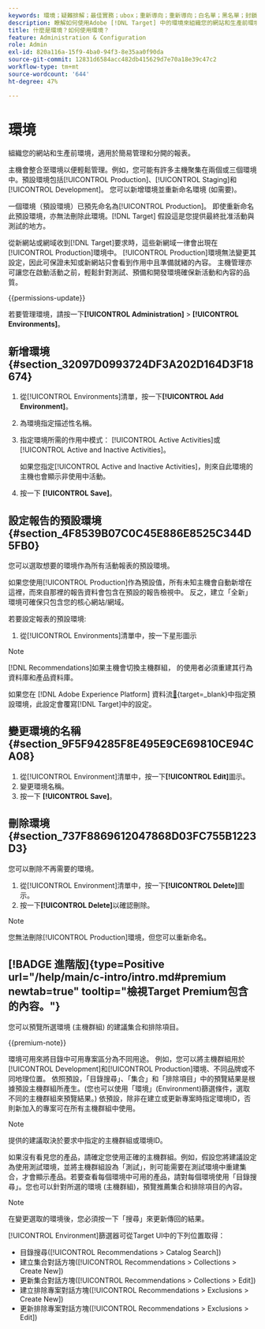 ```yaml
---
keywords: 環境；疑難排解；最佳實務；ubox；重新導向；重新導向；白名單；黑名單；封鎖清單；允許清單
description: 瞭解如何使用Adobe [!DNL Target] 中的環境來組織您的網站和生產前環境，以便輕鬆管理和分隔報表。
title: 什麼是環境？如何使用環境？
feature: Administration & Configuration
role: Admin
exl-id: 820a116a-15f9-4ba0-94f3-8e35aa0f90da
source-git-commit: 12831d6584acc482db415629d7e70a18e39c47c2
workflow-type: tm+mt
source-wordcount: '644'
ht-degree: 47%

---
```


# 環境

組織您的網站和生產前環境，適用於簡易管理和分開的報表。

主機會整合至環境以便輕鬆管理。例如，您可能有許多主機聚集在兩個或三個環境中。預設環境包括[!UICONTROL Production]、[!UICONTROL Staging]和[!UICONTROL Development]。 您可以新增環境並重新命名環境 (如需要)。

一個環境（預設環境）已預先命名為[!UICONTROL Production]。 即使重新命名此預設環境，亦無法刪除此環境。[!DNL Target] 假設這是您提供最終批准活動與測試的地方。

從新網站或網域收到[!DNL Target]要求時，這些新網域一律會出現在[!UICONTROL Production]環境中。 [!UICONTROL Production]環境無法變更其設定，因此可保證未知或新網站只會看到作用中且準備就緒的內容。 主機管理亦可讓您在啟動活動之前，輕鬆針對測試、預備和開發環境確保新活動和內容的品質。

{{permissions-update}}

若要管理環境，請按一下&#x200B;**[!UICONTROL Administration]** > **[!UICONTROL Environments]**。

## 新增環境 {#section_32097D0993724DF3A202D164D3F18674}

1. 從[!UICONTROL Environments]清單，按一下&#x200B;**[!UICONTROL Add Environment]**。
1. 為環境指定描述性名稱。
1. 指定環境所需的作用中模式： [!UICONTROL Active Activities]或[!UICONTROL Active and Inactive Activities]。

   如果您指定[!UICONTROL Active and Inactive Activities]，則來自此環境的主機也會顯示非使用中活動。

1. 按一下 **[!UICONTROL Save]**。

## 設定報告的預設環境 {#section_4F8539B07C0C45E886E8525C344D5FB0}

您可以選取想要的環境作為所有活動報表的預設環境。

如果您使用[!UICONTROL Production]作為預設值，所有未知主機會自動新增在這裡，而來自那裡的報告資料會包含在預設的報告檢視中。 反之，建立「全新」環境可確保只包含您的核心網站/網域。

若要設定報表的預設環境:

1. 從[!UICONTROL Environments]清單中，按一下星形圖示

>[!NOTE]
>
>[!DNL Recommendations]如果主機會切換主機群組， 的使用者必須重建其行為資料庫和產品資料庫。
>
>如果您在 [!DNL Adobe Experience Platform] 資料流[&#128279;](https://experienceleague.adobe.com/docs/experience-platform/datastreams/configure.html?lang=zh-Hant#target){target=_blank}中指定預設環境，此設定會覆寫[!DNL Target]中的設定。

## 變更環境的名稱 {#section_9F5F94285F8E495E9CE69810CE94CA08}

1. 從[!UICONTROL Environment]清單中，按一下&#x200B;**[!UICONTROL Edit]**&#x200B;圖示。
1. 變更環境名稱。
1. 按一下 **[!UICONTROL Save]**。

## 刪除環境 {#section_737F8869612047868D03FC755B1223D3}

您可以刪除不再需要的環境。

1. 從[!UICONTROL Environment]清單中，按一下&#x200B;**[!UICONTROL Delete]**&#x200B;圖示。
1. 按一下&#x200B;**[!UICONTROL Delete]**&#x200B;以確認刪除。

>[!NOTE]
>
>您無法刪除[!UICONTROL Production]環境，但您可以重新命名。

## [!BADGE 進階版]{type=Positive url="/help/main/c-intro/intro.md#premium newtab=true" tooltip="檢視Target Premium包含的內容。"}

您可以預覽所選環境 (主機群組) 的建議集合和排除項目。

{{premium-note}}

環境可用來將目錄中可用專案區分為不同用途。 例如，您可以將主機群組用於[!UICONTROL Development]和[!UICONTROL Production]環境、不同品牌或不同地理位置。 依照預設，「目錄搜尋」、「集合」和「排除項目」中的預覽結果是根據預設主機群組所產生。(您也可以使用「環境」(Environment)篩選條件，選取不同的主機群組來預覽結果。) 依預設，除非在建立或更新專案時指定環境ID，否則新加入的專案可在所有主機群組中使用。

>[!NOTE]
>
>提供的建議取決於要求中指定的主機群組或環境ID。


如果沒有看見您的產品，請確定您使用正確的主機群組。例如，假設您將建議設定為使用測試環境，並將主機群組設為「測試」，則可能需要在測試環境中重建集合，才會顯示產品。若要查看每個環境中可用的產品，請對每個環境使用「目錄搜尋」。您也可以針對所選的環境 (主機群組)，預覽推薦集合和排除項目的內容。

>[!NOTE]
>在變更選取的環境後，您必須按一下「搜尋」來更新傳回的結果。

[!UICONTROL Environment]篩選器可從Target UI中的下列位置取得：

* 目錄搜尋([!UICONTROL Recommendations > Catalog Search])
* 建立集合對話方塊([!UICONTROL Recommendations > Collections > Create New])
* 更新集合對話方塊([!UICONTROL Recommendations > Collections > Edit])
* 建立排除專案對話方塊([!UICONTROL Recommendations > Exclusions > Create New])
* 更新排除專案對話方塊([!UICONTROL Recommendations > Exclusions > Edit])
